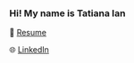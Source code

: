 ### Hi! My name is Tatiana Ian

📄 [Resume](https://docs.google.com/document/d/1Nw8Qt2MnEYbYv9vke5XXNKCfUncEBUlH33craluxIEY/edit?usp=sharing)

🌐 [LinkedIn](https://www.linkedin.com/in/iantv/)





<!--
**iantv/iantv** is a ✨ _special_ ✨ repository because its `README.md` (this file) appears on your GitHub profile.

Here are some ideas to get you started:

- 🔭 I’m currently working on ...
- 🌱 I’m currently learning ...
- 👯 I’m looking to collaborate on ...
- 🤔 I’m looking for help with ...
- 💬 Ask me about ...
- 📫 How to reach me: ...
- 😄 Pronouns: ...
- ⚡ Fun fact: ...
-->
